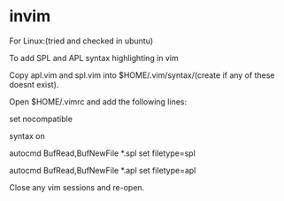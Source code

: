 invim
=====
For Linux:(tried and checked in ubuntu)

To add SPL and APL syntax highlighting in vim

Copy apl.vim and spl.vim into $HOME/.vim/syntax/(create if any of these doesnt exist).



Open $HOME/.vimrc and add the following lines:

set nocompatible


syntax on


autocmd BufRead,BufNewFile *.spl set filetype=spl


autocmd BufRead,BufNewFile *.apl set filetype=apl



Close any vim sessions and re-open.
